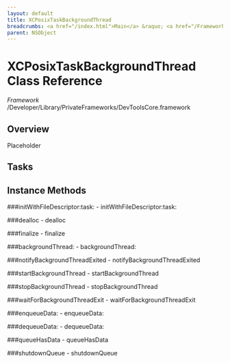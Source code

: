 ```yaml
---
layout: default
title: XCPosixTaskBackgroundThread
breadcrumbs: <a href="/index.html">Main</a> &raquo; <a href="/Frameworks.html">Framework</a> &raquo; <a href="/Frameworks/DevToolsCore.html">DevToolsCore</a> &raquo; XCPosixTaskBackgroundThread
parent: NSObject 
---
```

# XCPosixTaskBackgroundThread Class Reference

*Framework* /Developer/Library/PrivateFrameworks/DevToolsCore.framework

## Overview

Placeholder

## Tasks

## Instance Methods

<a name="-initWithFileDescriptor:task:"></a>
###initWithFileDescriptor:task:
    - initWithFileDescriptor:task:

<a name="-dealloc"></a>
###dealloc
    - dealloc

<a name="-finalize"></a>
###finalize
    - finalize

<a name="-backgroundThread:"></a>
###backgroundThread:
    - backgroundThread:

<a name="-notifyBackgroundThreadExited"></a>
###notifyBackgroundThreadExited
    - notifyBackgroundThreadExited

<a name="-startBackgroundThread"></a>
###startBackgroundThread
    - startBackgroundThread

<a name="-stopBackgroundThread"></a>
###stopBackgroundThread
    - stopBackgroundThread

<a name="-waitForBackgroundThreadExit"></a>
###waitForBackgroundThreadExit
    - waitForBackgroundThreadExit

<a name="-enqueueData:"></a>
###enqueueData:
    - enqueueData:

<a name="-dequeueData:"></a>
###dequeueData:
    - dequeueData:

<a name="-queueHasData"></a>
###queueHasData
    - queueHasData

<a name="-shutdownQueue"></a>
###shutdownQueue
    - shutdownQueue

